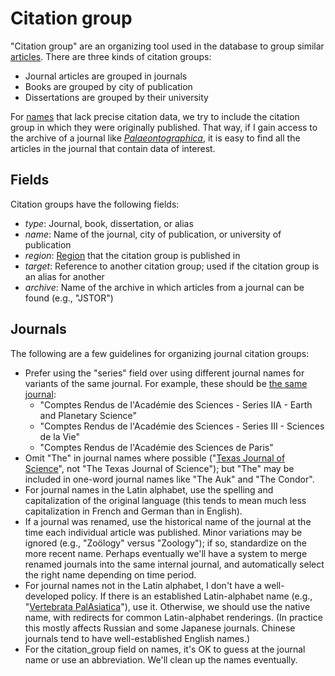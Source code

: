 # Citation group

"Citation group" are an organizing tool used in the database to group
similar [articles](/docs/article). There are three kinds of citation groups:

- Journal articles are grouped in journals
- Books are grouped by city of publication
- Dissertations are grouped by their university

For [names](/docs/name) that lack precise citation data, we try to include
the citation group in which they were originally published. That way, if I
gain access to the archive of a journal like [_Palaeontographica_](/cg/Palaeontographica),
it is easy to find all the articles in the journal that contain data of interest.

## Fields

Citation groups have the following fields:

- _type_: Journal, book, dissertation, or alias
- _name_: Name of the journal, city of publication, or university of publication
- _region_: [Region](/docs/region) that the citation group is published in
- _target_: Reference to another citation group; used if the citation group is an
  alias for another
- _archive_: Name of the archive in which articles from a journal can be found (e.g., "JSTOR")

## Journals

The following are a few guidelines for organizing journal citation groups:

- Prefer using the "series" field over using different journal names for variants of the same journal. For example, these should be [the same journal](/cg/47):
  - "Comptes Rendus de l'Académie des Sciences - Series IIA - Earth and Planetary Science"
  - "Comptes Rendus de l'Académie des Sciences - Series III - Sciences de la Vie"
  - "Comptes Rendus de l'Académie des Sciences de Paris"
- Omit "The" in journal names where possible ("[Texas Journal of Science](/cg/Texas_Journal_of_Science)", not "The Texas Journal of Science"); but "The" may be included in one-word journal names like "The Auk" and "The Condor".
- For journal names in the Latin alphabet, use the spelling and capitalization of the original language (this tends to mean much less capitalization in French and German than in English).
- If a journal was renamed, use the historical name of the journal at the time each individual article was published. Minor variations may be ignored (e.g., "Zoölogy" versus "Zoology"); if so, standardize on the more recent name. Perhaps eventually we'll have a system to merge renamed journals into the same internal journal, and automatically select the right name depending on time period.
- For journal names not in the Latin alphabet, I don't have a well-developed policy. If there is an established Latin-alphabet name (e.g., "[Vertebrata PalAsiatica](/cg/Vertebrata_PalAsiatica)"), use it. Otherwise, we should use the native name, with redirects for common Latin-alphabet renderings. (In practice this mostly affects Russian and some Japanese journals. Chinese journals tend to have well-established English names.)
- For the citation_group field on names, it's OK to guess at the journal name or use an abbreviation. We'll clean up the names eventually.
